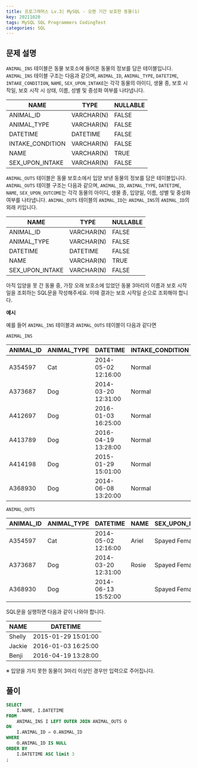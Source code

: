 ```yaml
---
title: 프로그래머스 Lv.3| MySQL - 오랜 기간 보호한 동물(1)
key: 20211020  
tags: MySQL SQL Programmers CodingTest
categories: SQL
---
```


## 문제 설명

`ANIMAL_INS` 테이블은 동물 보호소에 들어온 동물의 정보를 담은 테이블입니다. `ANIMAL_INS` 테이블 구조는 다음과 같으며, `ANIMAL_ID`, `ANIMAL_TYPE`, `DATETIME`, `INTAKE_CONDITION`, `NAME`, `SEX_UPON_INTAKE`는 각각 동물의 아이디, 생물 종, 보호 시작일, 보호 시작 시 상태, 이름, 성별 및 중성화 여부를 나타냅니다.

|NAME|TYPE|NULLABLE|
|---|---|---|
|ANIMAL_ID|VARCHAR(N)|FALSE|
|ANIMAL_TYPE|VARCHAR(N)|FALSE|
|DATETIME|DATETIME|FALSE|
|INTAKE_CONDITION|VARCHAR(N)|FALSE|
|NAME|VARCHAR(N)|TRUE|
|SEX_UPON_INTAKE|VARCHAR(N)|FALSE|

`ANIMAL_OUTS` 테이블은 동물 보호소에서 입양 보낸 동물의 정보를 담은 테이블입니다. `ANIMAL_OUTS` 테이블 구조는 다음과 같으며, `ANIMAL_ID`, `ANIMAL_TYPE`, `DATETIME`, `NAME`, `SEX_UPON_OUTCOME`는 각각 동물의 아이디, 생물 종, 입양일, 이름, 성별 및 중성화 여부를 나타냅니다. `ANIMAL_OUTS` 테이블의 `ANIMAL_ID`는 `ANIMAL_INS`의 `ANIMAL_ID`의 외래 키입니다.  

|NAME|TYPE|NULLABLE|
|---|---|---|
|ANIMAL_ID|VARCHAR(N)|FALSE|
|ANIMAL_TYPE|VARCHAR(N)|FALSE|
|DATETIME|DATETIME|FALSE|
|NAME|VARCHAR(N)|TRUE|
|SEX_UPON_INTAKE|VARCHAR(N)|FALSE|

아직 입양을 못 간 동물 중, 가장 오래 보호소에 있었던 동물 3마리의 이름과 보호 시작일을 조회하는 SQL문을 작성해주세요. 이때 결과는 보호 시작일 순으로 조회해야 합니다.  

**예시**  

예를 들어 `ANIMAL_INS` 테이블과 `ANIMAL_OUTS` 테이블이 다음과 같다면  

`ANIMAL_INS`

|ANIMAL_ID|ANIMAL_TYPE|DATETIME|INTAKE_CONDITION|NAME|SEX_UPON_INTAKE|
|--|--|--|--|--|--|
|A354597|Cat|2014-05-02 12:16:00|Normal|Ariel|Spayed Female|
|A373687|Dog|2014-03-20 12:31:00|Normal|Rosie|Spayed Female|
|A412697|Dog|2016-01-03 16:25:00|Normal|Jackie|Neutered Male|
|A413789|Dog|2016-04-19 13:28:00|Normal|Benji|Spayed Female|
|A414198|Dog|2015-01-29 15:01:00|Normal|Shelly|Spayed Female|
|A368930|Dog|2014-06-08 13:20:00|Normal||Spayed Female|

`ANIMAL_OUTS`

|ANIMAL_ID|ANIMAL_TYPE|DATETIME|NAME|SEX_UPON_INTAKE|
|--|--|--|--|--|
|A354597|Cat|2014-05-02 12:16:00|Ariel|Spayed Female|
|A373687|Dog|2014-03-20 12:31:00|Rosie|Spayed Female|
|A368930|Dog|2014-06-13 15:52:00||Spayed Female|

SQL문을 실행하면 다음과 같이 나와야 합니다.  

|NAME|DATETIME|
|--|--|
|Shelly|2015-01-29 15:01:00|
|Jackie|2016-01-03 16:25:00|
|Benji|2016-04-19 13:28:00|

※ 입양을 가지 못한 동물이 3마리 이상인 경우만 입력으로 주어집니다.  

## 풀이

~~~sql
SELECT
    I.NAME, I.DATETIME
FROM
    ANIMAL_INS I LEFT OUTER JOIN ANIMAL_OUTS O
ON
    I.ANIMAL_ID = O.ANIMAL_ID
WHERE
    O.ANIMAL_ID IS NULL
ORDER BY
    I.DATETIME ASC limit 3
;
~~~

